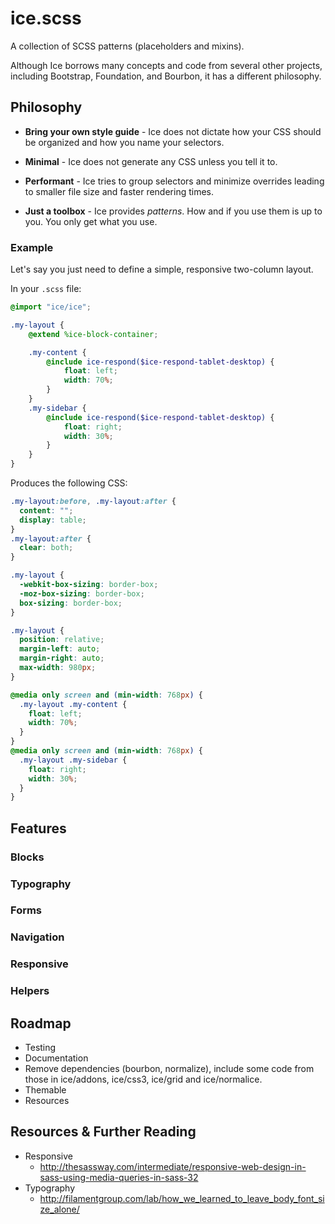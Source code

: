# ice.scss

A collection of SCSS patterns (placeholders and mixins).

Although Ice borrows many concepts and code from several other projects, including Bootstrap, Foundation, and Bourbon, it has a different philosophy.

## Philosophy

* **Bring your own style guide** - Ice does not dictate how your CSS should be organized and how you name your selectors.

* **Minimal** - Ice does not generate any CSS unless you tell it to.

* **Performant** - Ice tries to group selectors and minimize overrides leading to smaller file size and faster rendering times.

* **Just a toolbox** - Ice provides *patterns*. How and if you use them is up to you. You only get what you use.

### Example

Let's say you just need to define a simple, responsive two-column layout.

In your ```.scss``` file:

```scss
@import "ice/ice";

.my-layout {
    @extend %ice-block-container;

    .my-content {
        @include ice-respond($ice-respond-tablet-desktop) {
            float: left;
            width: 70%;
        }
    }
    .my-sidebar {
        @include ice-respond($ice-respond-tablet-desktop) {
            float: right;
            width: 30%;
        }
    }
}
```

Produces the following CSS:

```css
.my-layout:before, .my-layout:after {
  content: "";
  display: table;
}
.my-layout:after {
  clear: both;
}

.my-layout {
  -webkit-box-sizing: border-box;
  -moz-box-sizing: border-box;
  box-sizing: border-box;
}

.my-layout {
  position: relative;
  margin-left: auto;
  margin-right: auto;
  max-width: 980px;
}

@media only screen and (min-width: 768px) {
  .my-layout .my-content {
    float: left;
    width: 70%;
  }
}
@media only screen and (min-width: 768px) {
  .my-layout .my-sidebar {
    float: right;
    width: 30%;
  }
}
```

## Features

### Blocks

### Typography

### Forms

### Navigation

### Responsive

### Helpers

## Roadmap

* Testing
* Documentation
* Remove dependencies (bourbon, normalize), include some code from those in ice/addons, ice/css3, ice/grid and ice/normalice.
* Themable
* Resources

## Resources & Further Reading

* Responsive
    * http://thesassway.com/intermediate/responsive-web-design-in-sass-using-media-queries-in-sass-32 
* Typography
    * http://filamentgroup.com/lab/how_we_learned_to_leave_body_font_size_alone/   
